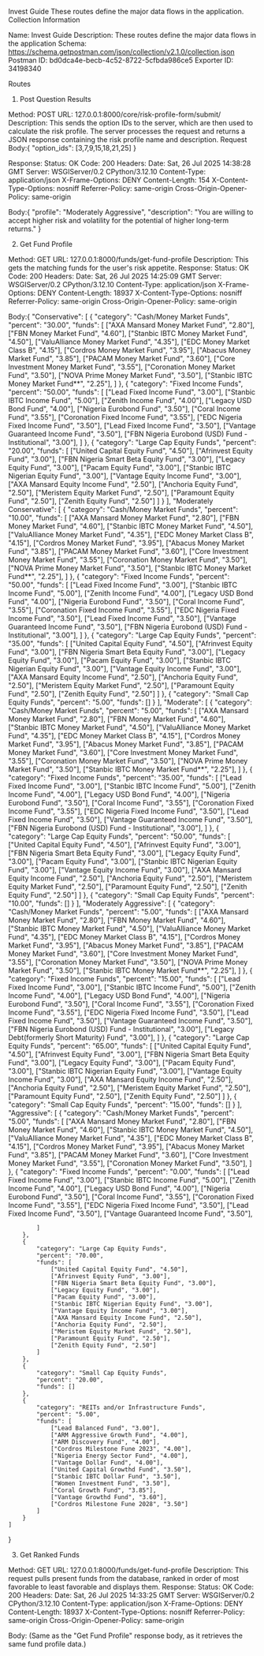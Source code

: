 Invest Guide
These routes define the major data flows in the application.
Collection Information

Name: Invest Guide
Description: These routes define the major data flows in the application
Schema: https://schema.getpostman.com/json/collection/v2.1.0/collection.json
Postman ID: bd0dca4e-becb-4c52-8722-5cfbda986ce5
Exporter ID: 34198340

Routes
1. Post Question Results

Method: POST
URL: 127.0.0.1:8000/core/risk-profile-form/submit/
Description: This sends the option IDs to the server, which are then used to calculate the risk profile. The server processes the request and returns a JSON response containing the risk profile name and description.
Request Body:{
    "option_ids": [3,7,9,15,18,21,25]
}


Response:
Status: OK
Code: 200
Headers:
Date: Sat, 26 Jul 2025 14:38:28 GMT
Server: WSGIServer/0.2 CPython/3.12.10
Content-Type: application/json
X-Frame-Options: DENY
Content-Length: 154
X-Content-Type-Options: nosniff
Referrer-Policy: same-origin
Cross-Origin-Opener-Policy: same-origin


Body:{
    "profile": "Moderately Aggressive",
    "description": "You are willing to accept higher risk and volatility for the potential of higher long-term returns."
}





2. Get Fund Profile

Method: GET
URL: 127.0.0.1:8000/funds/get-fund-profile
Description: This gets the matching funds for the user's risk appetite.
Response:
Status: OK
Code: 200
Headers:
Date: Sat, 26 Jul 2025 14:25:09 GMT
Server: WSGIServer/0.2 CPython/3.12.10
Content-Type: application/json
X-Frame-Options: DENY
Content-Length: 18937
X-Content-Type-Options: nosniff
Referrer-Policy: same-origin
Cross-Origin-Opener-Policy: same-origin


Body:{
    "Conservative": [
        {
            "category": "Cash/Money Market Funds",
            "percent": "30.00",
            "funds": [
                ["AXA Mansard Money Market Fund", "2.80"],
                ["FBN Money Market Fund", "4.60"],
                ["Stanbic IBTC Money Market Fund", "4.50"],
                ["ValuAlliance Money Market Fund", "4.35"],
                ["EDC Money Market Class B", "4.15"],
                ["Cordros Money Market Fund", "3.95"],
                ["Abacus Money Market Fund", "3.85"],
                ["PACAM Money Market Fund", "3.60"],
                ["Core Investment Money Market Fund", "3.55"],
                ["Coronation Money Market Fund", "3.50"],
                ["NOVA Prime Money Market Fund", "3.50"],
                ["Stanbic IBTC Money Market Fund**", "2.25"],
            ]
        },
        {
            "category": "Fixed Income Funds",
            "percent": "50.00",
            "funds": [
                ["Lead Fixed Income Fund", "3.00"],
                ["Stanbic IBTC Income Fund", "5.00"],
                ["Zenith Income Fund", "4.00"],
                ["Legacy USD Bond Fund", "4.00"],
                ["Nigeria Eurobond Fund", "3.50"],
                ["Coral Income Fund", "3.55"],
                ["Coronation Fixed Income Fund", "3.55"],
                ["EDC Nigeria Fixed Income Fund", "3.50"],
                ["Lead Fixed Income Fund", "3.50"],
                ["Vantage Guaranteed Income Fund", "3.50"],
                ["FBN Nigeria Eurobond (USD) Fund - Institutional", "3.00"],
            ]
        },
        {
            "category": "Large Cap Equity Funds",
            "percent": "20.00",
            "funds": [
                ["United Capital Equity Fund", "4.50"],
                ["Afrinvest Equity Fund", "3.00"],
                ["FBN Nigeria Smart Beta Equity Fund", "3.00"],
                ["Legacy Equity Fund", "3.00"],
                ["Pacam Equity Fund", "3.00"],
                ["Stanbic IBTC Nigerian Equity Fund", "3.00"],
                ["Vantage Equity Income Fund", "3.00"],
                ["AXA Mansard Equity Income Fund", "2.50"],
                ["Anchoria Equity Fund", "2.50"],
                ["Meristem Equity Market Fund", "2.50"],
                ["Paramount Equity Fund", "2.50"],
                ["Zenith Equity Fund", "2.50"]
            ]
        }
    ],
    "Moderately Conservative": [
        {
            "category": "Cash/Money Market Funds",
            "percent": "10.00",
            "funds": [
                ["AXA Mansard Money Market Fund", "2.80"],
                ["FBN Money Market Fund", "4.60"],
                ["Stanbic IBTC Money Market Fund", "4.50"],
                ["ValuAlliance Money Market Fund", "4.35"],
                ["EDC Money Market Class B", "4.15"],
                ["Cordros Money Market Fund", "3.95"],
                ["Abacus Money Market Fund", "3.85"],
                ["PACAM Money Market Fund", "3.60"],
                ["Core Investment Money Market Fund", "3.55"],
                ["Coronation Money Market Fund", "3.50"],
                ["NOVA Prime Money Market Fund", "3.50"],
                ["Stanbic IBTC Money Market Fund**", "2.25"],
            ]
        },
        {
            "category": "Fixed Income Funds",
            "percent": "50.00",
            "funds": [
                ["Lead Fixed Income Fund", "3.00"],
                ["Stanbic IBTC Income Fund", "5.00"],
                ["Zenith Income Fund", "4.00"],
                ["Legacy USD Bond Fund", "4.00"],
                ["Nigeria Eurobond Fund", "3.50"],
                ["Coral Income Fund", "3.55"],
                ["Coronation Fixed Income Fund", "3.55"],
                ["EDC Nigeria Fixed Income Fund", "3.50"],
                ["Lead Fixed Income Fund", "3.50"],
                ["Vantage Guaranteed Income Fund", "3.50"],
                ["FBN Nigeria Eurobond (USD) Fund - Institutional", "3.00"],
            ]
        },
        {
            "category": "Large Cap Equity Funds",
            "percent": "35.00",
            "funds": [
                ["United Capital Equity Fund", "4.50"],
                ["Afrinvest Equity Fund", "3.00"],
                ["FBN Nigeria Smart Beta Equity Fund", "3.00"],
                ["Legacy Equity Fund", "3.00"],
                ["Pacam Equity Fund", "3.00"],
                ["Stanbic IBTC Nigerian Equity Fund", "3.00"],
                ["Vantage Equity Income Fund", "3.00"],
                ["AXA Mansard Equity Income Fund", "2.50"],
                ["Anchoria Equity Fund", "2.50"],
                ["Meristem Equity Market Fund", "2.50"],
                ["Paramount Equity Fund", "2.50"],
                ["Zenith Equity Fund", "2.50"]
            ]
        },
        {
            "category": "Small Cap Equity Funds",
            "percent": "5.00",
            "funds": []
        }
    ],
    "Moderate": [
        {
            "category": "Cash/Money Market Funds",
            "percent": "5.00",
            "funds": [
                ["AXA Mansard Money Market Fund", "2.80"],
                ["FBN Money Market Fund", "4.60"],
                ["Stanbic IBTC Money Market Fund", "4.50"],
                ["ValuAlliance Money Market Fund", "4.35"],
                ["EDC Money Market Class B", "4.15"],
                ["Cordros Money Market Fund", "3.95"],
                ["Abacus Money Market Fund", "3.85"],
                ["PACAM Money Market Fund", "3.60"],
                ["Core Investment Money Market Fund", "3.55"],
                ["Coronation Money Market Fund", "3.50"],
                ["NOVA Prime Money Market Fund", "3.50"],
                ["Stanbic IBTC Money Market Fund**", "2.25"],
            ]
        },
        {
            "category": "Fixed Income Funds",
            "percent": "35.00",
            "funds": [
                ["Lead Fixed Income Fund", "3.00"],
                ["Stanbic IBTC Income Fund", "5.00"],
                ["Zenith Income Fund", "4.00"],
                ["Legacy USD Bond Fund", "4.00"],
                ["Nigeria Eurobond Fund", "3.50"],
                ["Coral Income Fund", "3.55"],
                ["Coronation Fixed Income Fund", "3.55"],
                ["EDC Nigeria Fixed Income Fund", "3.50"],
                ["Lead Fixed Income Fund", "3.50"],
                ["Vantage Guaranteed Income Fund", "3.50"],
                ["FBN Nigeria Eurobond (USD) Fund - Institutional", "3.00"],
            ]
        },
        {
            "category": "Large Cap Equity Funds",
            "percent": "50.00",
            "funds": [
                ["United Capital Equity Fund", "4.50"],
                ["Afrinvest Equity Fund", "3.00"],
                ["FBN Nigeria Smart Beta Equity Fund", "3.00"],
                ["Legacy Equity Fund", "3.00"],
                ["Pacam Equity Fund", "3.00"],
                ["Stanbic IBTC Nigerian Equity Fund", "3.00"],
                ["Vantage Equity Income Fund", "3.00"],
                ["AXA Mansard Equity Income Fund", "2.50"],
                ["Anchoria Equity Fund", "2.50"],
                ["Meristem Equity Market Fund", "2.50"],
                ["Paramount Equity Fund", "2.50"],
                ["Zenith Equity Fund", "2.50"]
            ]
        },
        {
            "category": "Small Cap Equity Funds",
            "percent": "10.00",
            "funds": []
        }
    ],
    "Moderately Aggressive": [
        {
            "category": "Cash/Money Market Funds",
            "percent": "5.00",
            "funds": [
                ["AXA Mansard Money Market Fund", "2.80"],
                ["FBN Money Market Fund", "4.60"],
                ["Stanbic IBTC Money Market Fund", "4.50"],
                ["ValuAlliance Money Market Fund", "4.35"],
                ["EDC Money Market Class B", "4.15"],
                ["Cordros Money Market Fund", "3.95"],
                ["Abacus Money Market Fund", "3.85"],
                ["PACAM Money Market Fund", "3.60"],
                ["Core Investment Money Market Fund", "3.55"],
                ["Coronation Money Market Fund", "3.50"],
                ["NOVA Prime Money Market Fund", "3.50"],
                ["Stanbic IBTC Money Market Fund**", "2.25"],
            ]
        },
        {
            "category": "Fixed Income Funds",
            "percent": "15.00",
            "funds": [
                ["Lead Fixed Income Fund", "3.00"],
                ["Stanbic IBTC Income Fund", "5.00"],
                ["Zenith Income Fund", "4.00"],
                ["Legacy USD Bond Fund", "4.00"],
                ["Nigeria Eurobond Fund", "3.50"],
                ["Coral Income Fund", "3.55"],
                ["Coronation Fixed Income Fund", "3.55"],
                ["EDC Nigeria Fixed Income Fund", "3.50"],
                ["Lead Fixed Income Fund", "3.50"],
                ["Vantage Guaranteed Income Fund", "3.50"],
                ["FBN Nigeria Eurobond (USD) Fund - Institutional", "3.00"],
                ["Legacy Debt(formerly Short Maturity) Fund", "3.00"],
            ]
        },
        {
            "category": "Large Cap Equity Funds",
            "percent": "65.00",
            "funds": [
                ["United Capital Equity Fund", "4.50"],
                ["Afrinvest Equity Fund", "3.00"],
                ["FBN Nigeria Smart Beta Equity Fund", "3.00"],
                ["Legacy Equity Fund", "3.00"],
                ["Pacam Equity Fund", "3.00"],
                ["Stanbic IBTC Nigerian Equity Fund", "3.00"],
                ["Vantage Equity Income Fund", "3.00"],
                ["AXA Mansard Equity Income Fund", "2.50"],
                ["Anchoria Equity Fund", "2.50"],
                ["Meristem Equity Market Fund", "2.50"],
                ["Paramount Equity Fund", "2.50"],
                ["Zenith Equity Fund", "2.50"]
            ]
        },
        {
            "category": "Small Cap Equity Funds",
            "percent": "15.00",
            "funds": []
        }
    ],
    "Aggressive": [
        {
            "category": "Cash/Money Market Funds",
            "percent": "5.00",
            "funds": [
                ["AXA Mansard Money Market Fund", "2.80"],
                ["FBN Money Market Fund", "4.60"],
                ["Stanbic IBTC Money Market Fund", "4.50"],
                ["ValuAlliance Money Market Fund", "4.35"],
                ["EDC Money Market Class B", "4.15"],
                ["Cordros Money Market Fund", "3.95"],
                ["Abacus Money Market Fund", "3.85"],
                ["PACAM Money Market Fund", "3.60"],
                ["Core Investment Money Market Fund", "3.55"],
                ["Coronation Money Market Fund", "3.50"],
            ]
        },
        {
            "category": "Fixed Income Funds",
            "percent": "0.00",
            "funds": [
                ["Lead Fixed Income Fund", "3.00"],
                ["Stanbic IBTC Income Fund", "5.00"],
                ["Zenith Income Fund", "4.00"],
                ["Legacy USD Bond Fund", "4.00"],
                ["Nigeria Eurobond Fund", "3.50"],
                ["Coral Income Fund", "3.55"],
                ["Coronation Fixed Income Fund", "3.55"],
                ["EDC Nigeria Fixed Income Fund", "3.50"],
                ["Lead Fixed Income Fund", "3.50"],
                ["Vantage Guaranteed Income Fund", "3.50"],

            ]
        },
        {
            "category": "Large Cap Equity Funds",
            "percent": "70.00",
            "funds": [
                ["United Capital Equity Fund", "4.50"],
                ["Afrinvest Equity Fund", "3.00"],
                ["FBN Nigeria Smart Beta Equity Fund", "3.00"],
                ["Legacy Equity Fund", "3.00"],
                ["Pacam Equity Fund", "3.00"],
                ["Stanbic IBTC Nigerian Equity Fund", "3.00"],
                ["Vantage Equity Income Fund", "3.00"],
                ["AXA Mansard Equity Income Fund", "2.50"],
                ["Anchoria Equity Fund", "2.50"],
                ["Meristem Equity Market Fund", "2.50"],
                ["Paramount Equity Fund", "2.50"],
                ["Zenith Equity Fund", "2.50"]
            ]
        },
        {
            "category": "Small Cap Equity Funds",
            "percent": "20.00",
            "funds": []
        },
        {
            "category": "REITs and/or Infrastructure Funds",
            "percent": "5.00",
            "funds": [
                ["Lead Balanced Fund", "3.00"],
                ["ARM Aggressive Growth Fund", "4.00"],
                ["ARM Discovery Fund", "4.00"],
                ["Cordros Milestone Fune 2023", "4.00"],
                ["Nigeria Energy Sector Fund", "4.00"],
                ["Vantage Dollar Fund", "4.00"],
                ["United Capital Growthd Fund", "3.50"],
                ["Stanbic IBTC Dollar Fund", "3.50"],
                ["Women Investment Fund", "3.50"],
                ["Coral Growth Fund", "3.85"],
                ["Vantage Growthd Fund", "3.60"],
                ["Cordros Milestone Fune 2028", "3.50"]
            ]
        }
    ]
}





3. Get Ranked Funds

Method: GET
URL: 127.0.0.1:8000/funds/get-fund-profile
Description: This request pulls present funds from the database, ranked in order of most favorable to least favorable and displays them.
Response:
Status: OK
Code: 200
Headers:
Date: Sat, 26 Jul 2025 14:33:25 GMT
Server: WSGIServer/0.2 CPython/3.12.10
Content-Type: application/json
X-Frame-Options: DENY
Content-Length: 18937
X-Content-Type-Options: nosniff
Referrer-Policy: same-origin
Cross-Origin-Opener-Policy: same-origin


Body: (Same as the "Get Fund Profile" response body, as it retrieves the same fund profile data.)


